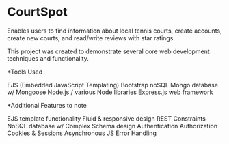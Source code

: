 # CourtSpot
Enables users to find information about local tennis courts, create accounts, create new courts, and read/write reviews with star ratings.

This project was created to demonstrate several core web development techniques and functionality.

*Tools Used

EJS (Embedded JavaScript Templating)
Bootstrap
noSQL Mongo database w/ Mongoose
Node.js / various Node libraries
Express.js web framework

*Additional Features to note

EJS template functionality
Fluid & responsive design
REST Constraints
NoSQL database w/ Complex Schema design
Authentication
Authorization
Cookies & Sessions
Asynchronous JS
Error Handling